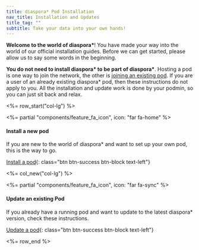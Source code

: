 ```yaml
---
title: diaspora* Pod Installation
nav_title: Installation and Updates
title_tag: ""
subtitle: Take your data into your own hands!
---
```


**Welcome to the world of diaspora\***! You have made your way into the world of our official installation guides. Before we can get started, please allow us to say some words in the beginning.

**You do not need to install diaspora\* to be part of diaspora\***. Hosting a pod is one way to join the network, the other is [joining an existing pod][join]. If you are a user of an already existing diaspora\* pod, then these instructions do not apply to you. All the installation and update work is done by your podmin, so you can just sit back and relax.

<%= row_start("col-lg") %>

<%= partial "components/feature_fa_icon", icon: "far fa-home" %>

#### Install a new pod

If you are new to the world of diaspora\* and want to set up your own pod, this is the way to go.

[Install a pod](<%= url_to("install", "new_pod") %>){: class="btn btn-success btn-block text-left"}

<%= col_new("col-lg") %>

<%= partial "components/feature_fa_icon", icon: "far fa-sync" %>

#### Update an existing Pod

If you already have a running pod and want to update to the latest diaspora\* version, check these instructions.

[Update a pod](<%= url_to("install", "update") %>){: class="btn btn-success btn-block text-left"}

<%= row_end %>

[join]: <%= url_to "site", "join" %>
